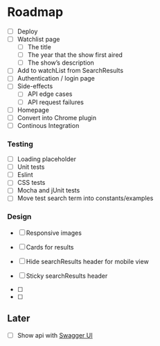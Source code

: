 # Roadmap

- [ ] Deploy
- [ ] Watchlist page
  - [ ] The title
  - [ ] The year that the show first aired
  - [ ] The show’s description
- [ ] Add to watchList from SearchResults
- [ ] Authentication / login page
- [ ] Side-effects
  - [ ] API edge cases
  - [ ] API request failures
- [ ] Homepage
- [ ] Convert into Chrome plugin
- [ ] Continous Integration

### Testing
- [ ] Loading placeholder
- [ ] Unit tests
- [ ] Eslint
- [ ] CSS tests
- [ ] Mocha and jUnit tests
- [ ] Move test search term into constants/examples

### Design
- [ ] Responsive images
- [ ] Cards for results
- [ ] Hide searchResults header for mobile view
- [ ] Sticky searchResults header
- [ ] 

- [ ] 

## Later

- [ ] Show api with [Swagger UI](https://www.npmjs.com/package/swagger-ui-react)